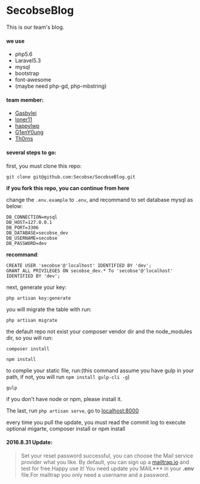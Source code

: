 # SecobseBlog

This is our team's blog.

#### we use

- php5.6
- Laravel5.3
- mysql
- bootstrap
- font-awesome
- (maybe need php-gd, php-mbstring)

#### team member:
- [Gasbylei](https://github.com/Gasbylei)
- [loner11](https://github.com/loner11)
- [happylwp](https://github.com/happylwp)
- [G1enY0ung](https://github.com/G1enY0ung)
- [Th0rns](https://github.com/Th0rns)

#### several steps to go:

first, you must clone this repo:

```
git clone git@github.com:Secobse/SecobseBlog.git
```

**if you fork this repo, you can continue from here**

change the `.env.example` to `.env`, and recommand to set database mysql as below:

```
DB_CONNECTION=mysql
DB_HOST=127.0.0.1
DB_PORT=3306
DB_DATABASE=secobse_dev
DB_USERNAME=secobse
DB_PASSWORD=dev
```

**recommand**:

```
CREATE USER 'secobse'@'localhost' IDENTIFIED BY 'dev';
GRANT ALL PRIVILEGES ON secobse_dev.* To 'secobse'@'localhost' IDENTIFIED BY 'dev';
```

next, generate your key:

```
php artisan key:generate
```

you will migrate the table with run:

```
php artisan migrate
```

the default repo not exist your composer vendor dir and the node_modules dir, so you will run:

```
composer install

npm install
```

to complie your static file, run:(this command assume you have gulp in your path, if not, you will run `npm install gulp-cli -g`)

```
gulp
```

if you don't have node or npm, please install it.

The last, run `php artisan serve`, go to [localhost:8000](http://localhost:8000)

every time you pull the update, you must read the commit log to execute optional migarte, composer install or npm install

#### 2016.8.31 Update:

> Set your reset password successful, you can choose the Mail service provider what you like.
By default, you can sign up a [mailtrap.io](https://mailtrap.io) and test for free.Happy use it!
You need update you MAIL*** in your **.env** file.For mailtrap you only need a username and a
password.